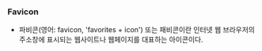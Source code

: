 ### Favicon
- 파비콘(영어: favicon, 'favorites + icon') 또는 패비콘이란 인터넷 웹 브라우저의 주소창에 표시되는 웹사이트나 웹페이지를 대표하는 아이콘이다.

<link rel="shortcut icon" href="http://www.example.com/myicon.ico"/>
<link rel="shortcut icon" href="/somepath/myicon.ico"/>
